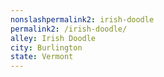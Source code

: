 ```yaml
---
﻿nonslashpermalink2: irish-doodle
permalink2: /irish-doodle/
alley: Irish Doodle
city: Burlington
state: Vermont
---
```

